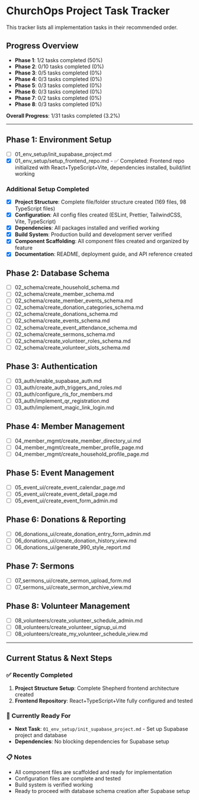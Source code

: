 # ChurchOps Project Task Tracker

This tracker lists all implementation tasks in their recommended order.

## Progress Overview
- **Phase 1**: 1/2 tasks completed (50%)
- **Phase 2**: 0/10 tasks completed (0%)
- **Phase 3**: 0/5 tasks completed (0%)
- **Phase 4**: 0/3 tasks completed (0%)
- **Phase 5**: 0/3 tasks completed (0%)
- **Phase 6**: 0/3 tasks completed (0%)
- **Phase 7**: 0/2 tasks completed (0%)
- **Phase 8**: 0/3 tasks completed (0%)

**Overall Progress**: 1/31 tasks completed (3.2%)

---

## Phase 1: Environment Setup
- [ ] 01_env_setup/init_supabase_project.md
- [x] 01_env_setup/setup_frontend_repo.md - ✅ Completed: Frontend repo initialized with React+TypeScript+Vite, dependencies installed, build/lint working

### Additional Setup Completed
- [x] **Project Structure**: Complete file/folder structure created (169 files, 98 TypeScript files)
- [x] **Configuration**: All config files created (ESLint, Prettier, TailwindCSS, Vite, TypeScript)
- [x] **Dependencies**: All packages installed and verified working
- [x] **Build System**: Production build and development server verified
- [x] **Component Scaffolding**: All component files created and organized by feature
- [x] **Documentation**: README, deployment guide, and API reference created

## Phase 2: Database Schema
- [ ] 02_schema/create_household_schema.md
- [ ] 02_schema/create_member_schema.md
- [ ] 02_schema/create_member_events_schema.md
- [ ] 02_schema/create_donation_categories_schema.md
- [ ] 02_schema/create_donations_schema.md
- [ ] 02_schema/create_events_schema.md
- [ ] 02_schema/create_event_attendance_schema.md
- [ ] 02_schema/create_sermons_schema.md
- [ ] 02_schema/create_volunteer_roles_schema.md
- [ ] 02_schema/create_volunteer_slots_schema.md

## Phase 3: Authentication
- [ ] 03_auth/enable_supabase_auth.md
- [ ] 03_auth/create_auth_triggers_and_roles.md
- [ ] 03_auth/configure_rls_for_members.md
- [ ] 03_auth/implement_qr_registration.md
- [ ] 03_auth/implement_magic_link_login.md

## Phase 4: Member Management
- [ ] 04_member_mgmt/create_member_directory_ui.md
- [ ] 04_member_mgmt/create_member_profile_page.md
- [ ] 04_member_mgmt/create_household_profile_page.md

## Phase 5: Event Management
- [ ] 05_event_ui/create_event_calendar_page.md
- [ ] 05_event_ui/create_event_detail_page.md
- [ ] 05_event_ui/create_event_form_admin.md

## Phase 6: Donations & Reporting
- [ ] 06_donations_ui/create_donation_entry_form_admin.md
- [ ] 06_donations_ui/create_donation_history_view.md
- [ ] 06_donations_ui/generate_990_style_report.md

## Phase 7: Sermons
- [ ] 07_sermons_ui/create_sermon_upload_form.md
- [ ] 07_sermons_ui/create_sermon_archive_view.md

## Phase 8: Volunteer Management
- [ ] 08_volunteers/create_volunteer_schedule_admin.md
- [ ] 08_volunteers/create_volunteer_signup_ui.md
- [ ] 08_volunteers/create_my_volunteer_schedule_view.md

---

## Current Status & Next Steps

### ✅ Recently Completed
1. **Project Structure Setup**: Complete Shepherd frontend architecture created
2. **Frontend Repository**: React+TypeScript+Vite fully configured and tested

### 🔄 Currently Ready For
- **Next Task**: `01_env_setup/init_supabase_project.md` - Set up Supabase project and database
- **Dependencies**: No blocking dependencies for Supabase setup

### 📋 Notes
- All component files are scaffolded and ready for implementation
- Configuration files are complete and tested
- Build system is verified working
- Ready to proceed with database schema creation after Supabase setup
